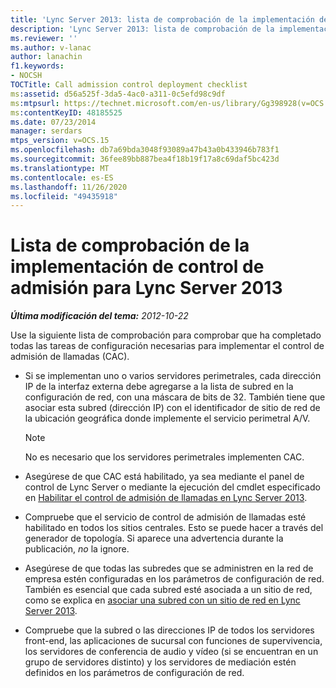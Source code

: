 ```yaml
---
title: 'Lync Server 2013: lista de comprobación de la implementación de control de admisión'
description: 'Lync Server 2013: lista de comprobación de la implementación de control de admisión de llamada.'
ms.reviewer: ''
ms.author: v-lanac
author: lanachin
f1.keywords:
- NOCSH
TOCTitle: Call admission control deployment checklist
ms:assetid: d56a525f-3da5-4ac0-a311-0c5efd98c9df
ms:mtpsurl: https://technet.microsoft.com/en-us/library/Gg398928(v=OCS.15)
ms:contentKeyID: 48185525
ms.date: 07/23/2014
manager: serdars
mtps_version: v=OCS.15
ms.openlocfilehash: db7a69bda3048f93089a47b43a0b433946b783f1
ms.sourcegitcommit: 36fee89bb887bea4f18b19f17a8c69daf5bc423d
ms.translationtype: MT
ms.contentlocale: es-ES
ms.lasthandoff: 11/26/2020
ms.locfileid: "49435918"
---
```

# <a name="call-admission-control-deployment-checklist-for-lync-server-2013"></a>Lista de comprobación de la implementación de control de admisión para Lync Server 2013

<div data-xmlns="http://www.w3.org/1999/xhtml">

<div class="topic" data-xmlns="http://www.w3.org/1999/xhtml" data-msxsl="urn:schemas-microsoft-com:xslt" data-cs="https://msdn.microsoft.com/">

<div data-asp="https://msdn2.microsoft.com/asp">



</div>

<div id="mainSection">

<div id="mainBody">

<span> </span>

_**Última modificación del tema:** 2012-10-22_

Use la siguiente lista de comprobación para comprobar que ha completado todas las tareas de configuración necesarias para implementar el control de admisión de llamadas (CAC).

  - Si se implementan uno o varios servidores perimetrales, cada dirección IP de la interfaz externa debe agregarse a la lista de subred en la configuración de red, con una máscara de bits de 32. También tiene que asociar esta subred (dirección IP) con el identificador de sitio de red de la ubicación geográfica donde implemente el servicio perimetral A/V.
    
    <div>
    

    > [!NOTE]  
    > No es necesario que los servidores perimetrales implementen CAC.

    
    </div>

  - Asegúrese de que CAC está habilitado, ya sea mediante el panel de control de Lync Server o mediante la ejecución del cmdlet especificado en [Habilitar el control de admisión de llamadas en Lync Server 2013](lync-server-2013-enable-call-admission-control.md).

  - Compruebe que el servicio de control de admisión de llamadas esté habilitado en todos los sitios centrales. Esto se puede hacer a través del generador de topología. Si aparece una advertencia durante la publicación, *no* la ignore.

  - Asegúrese de que todas las subredes que se administren en la red de empresa estén configuradas en los parámetros de configuración de red. También es esencial que cada subred esté asociada a un sitio de red, como se explica en [asociar una subred con un sitio de red en Lync Server 2013](lync-server-2013-associate-a-subnet-with-a-network-site.md).

  - Compruebe que la subred o las direcciones IP de todos los servidores front-end, las aplicaciones de sucursal con funciones de supervivencia, los servidores de conferencia de audio y vídeo (si se encuentran en un grupo de servidores distinto) y los servidores de mediación estén definidos en los parámetros de configuración de red.

</div>

<span> </span>

</div>

</div>

</div>

